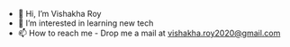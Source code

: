 - 👋 Hi, I’m Vishakha Roy
- 👀 I’m interested in learning new tech
- 📫 How to reach me - Drop me a mail at vishakha.roy2020@gmail.com 

<!---
VishRoy/VishRoy is a ✨ special ✨ repository because its `README.md` (this file) appears on your GitHub profile.
You can click the Preview link to take a look at your changes.
--->
